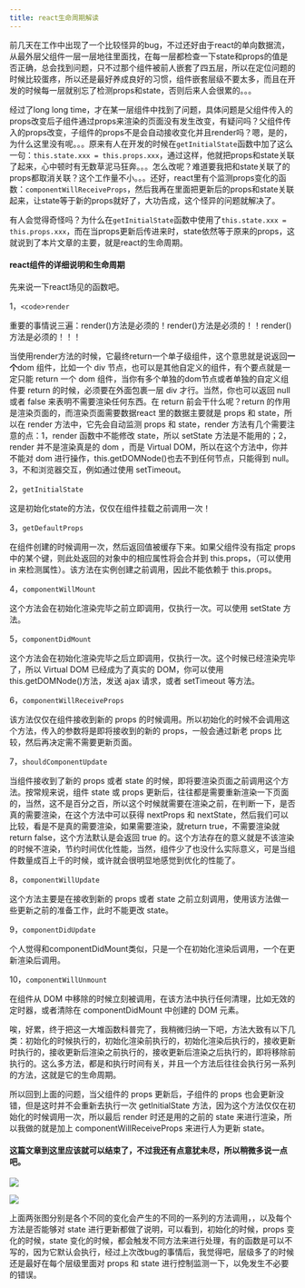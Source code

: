 ```yaml
---
title: react生命周期解读
---
```


前几天在工作中出现了一个比较怪异的bug，不过还好由于react的单向数据流，从最外层父组件一层一层地往里面找，在每一层都检查一下state和props的值是否正确，总会找到问题，只不过那个组件被前人嵌套了四五层，所以在定位问题的时候比较蛋疼，所以还是最好养成良好的习惯，组件嵌套层级不要太多，而且在开发的时候每一层就别忘了检测props和state，否则后来人会很累的。。。

经过了long long time，才在某一层组件中找到了问题，具体问题是父组件传入的props改变后子组件通过props来渲染的页面没有发生改变，有疑问吗？父组件传入的props改变，子组件的props不是会自动接收变化并且render吗？嗯，是的，为什么这里没有呢。。。原来有人在开发的时候在```getInitialState```函数中加了这么一句：```this.state.xxx = this.props.xxx```，通过这样，他就把props和state关联了起来，心中顿时有无数草泥马狂奔。。。怎么改呢？难道要我把和state关联了的props都取消关联？这个工作量不小。。。还好，react里有个监测props变化的函数：```componentWillReceiveProps```，然后我再在里面把更新后的props和state关联起来，让state等于新的props就好了，大功告成，这个怪异的问题就解决了。

有人会觉得奇怪吗？为什么在```getInitialState```函数中使用了```this.state.xxx = this.props.xxx```，而在当props更新后传进来时，state依然等于原来的props，这就说到了本片文章的主要，就是react的生命周期。

#### react组件的详细说明和生命周期

先来说一下react场见的函数吧。

<!-- more -->

1，```<code>render```

重要的事情说三遍：render()方法是必须的！render()方法是必须的！！render()方法是必须的！！！

当使用render方法的时候，它最终return一个单子级组件，这个意思就是说返回<strong>一个</strong>dom 组件，比如一个 div 节点，也可以是其他自定义的组件，有个要点就是一定只能 return 一个 dom 组件，当你有多个单独的dom节点或者单独的自定义组件要 return 的时候，必须要在外面包裹一层 div 才行。当然，你也可以返回 null 或者 false 来表明不需要渲染任何东西。在 return 前会干什么呢？return 的作用是渲染页面的，而渲染页面需要数据react 里的数据主要就是 props 和 state，所以在 render 方法中，它先会自动监测 props 和 state，render 方法有几个需要注意的点：1，render 函数中不能修改 state，所以 setState 方法是不能用的；2，render 并不是渲染真是的 dom ，而是 Virtual DOM，所以在这个方法中，你并不能对 dom 进行操作，this.getDOMNode()也去不到任何节点，只能得到 null。3，不和浏览器交互，例如通过使用 setTimeout。

2，```getInitialState```

这是初始化state的方法，仅仅在组件挂载之前调用一次！

3，```getDefaultProps```

在组件创建的时候调用一次，然后返回值被缓存下来。如果父组件没有指定 props 中的某个键，则此处返回的对象中的相应属性将会合并到 this.props，（可以使用 in 来检测属性）。该方法在实例创建之前调用，因此不能依赖于 this.props。

4，```componentWillMount```

这个方法会在初始化渲染完毕之前立即调用，仅执行一次。可以使用 setState 方法。

5，```componentDidMount```

这个方法会在初始化渲染完毕之后立即调用，仅执行一次。这个时候已经渲染完毕了，所以 Virtual DOM 已经成为了真实的 DOM，你可以使用 this.getDOMNode()方法，发送 ajax 请求，或者 setTimeout 等方法。

6，```componentWillReceiveProps```

该方法仅仅在组件接收到新的 props 的时候调用。所以初始化的时候不会调用这个方法，传入的参数将是即将接收到的新的 props，一般会通过新老 props 比较，然后再决定需不需要更新页面。

7，```shouldComponentUpdate```

当组件接收到了新的 props 或者 state 的时候，即将要渲染页面之前调用这个方法。按常规来说，组件 state 或 props 更新后，往往都是需要重新渲染一下页面的，当然，这不是百分之百，所以这个时候就需要在渲染之前，在判断一下，是否真的需要渲染，在这个方法中可以获得 nextProps 和 nextState，然后我们可以比较，看是不是真的需要渲染，如果需要渲染，就return true，不需要渲染就 return false，这个方法默认是会返回 true 的。这个方法存在的意义就是不该渲染的时候不渲染，节约时间优化性能，当然，组件少了也没什么实际意义，可是当组件数量成百上千的时候，或许就会很明显地感觉到优化的性能了。

8，```componentWillUpdate```

这个方法主要是在接收到新的 props 或者 state 之前立刻调用，使用该方法做一些更新之前的准备工作，此时不能更改 state。

9，```componentDidUpdate```

个人觉得和componentDidMount类似，只是一个在初始化渲染后调用，一个在更新渲染后调用。

10，```componentWillUnmount```

在组件从 DOM 中移除的时候立刻被调用，在该方法中执行任何清理，比如无效的定时器，或者清除在 componentDidMount 中创建的 DOM 元素。

唉，好累，终于把这一大堆函数科普完了，我稍微归纳一下吧，方法大致有以下几类：初始化的时候执行的，初始化渲染前执行的，初始化渲染后执行的，接收更新时执行的，接收更新后渲染之前执行的，接收更新后渲染之后执行的，即将移除前执行的。这么多方法，都是和执行时间有关，并且一个方法后往往会执行另一系列的方法，这就是它的生命周期。

所以回到上面的问题，当父组件的 props 更新后，子组件的 props 也会更新没错，但是这时并不会重新去执行一次 getInitialState 方法，因为这个方法仅仅在初始化的时候调用一次，所以最后 render 时还是用的之前的 state 来进行渲染，所以我做的就是加上 componentWillReceiveProps 来进行人为更新 state。

#### 这篇文章到这里应该就可以结束了，不过我还有点意犹未尽，所以稍微多说一点吧。

![](http://oatasl78l.bkt.clouddn.com/react%20cycle1.png)

![](http://oatasl78l.bkt.clouddn.com/react%20cycle2.jpg)

上面两张图分别是各个不同的变化会产生的不同的一系列的方法调用，，以及每个方法是否能够对 state 进行更新都做了说明，可以看到，初始化的时候，props 变化的时候，state 变化的时候，都会触发不同方法来进行处理，有的函数是可以不写的，因为它默认会执行，经过上次改bug的事情后，我觉得吧，层级多了的时候还是最好在每个层级里面对 props 和 state 进行控制监测一下，以免发生不必要的错误。
































